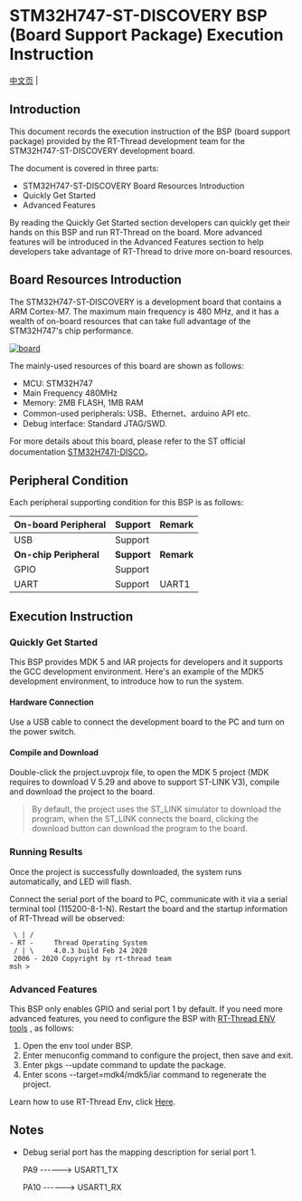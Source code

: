# STM32H747-ST-DISCOVERY BSP (Board Support Package) Execution Instruction

[中文页](README_zh.md) |

## Introduction

This document records the execution instruction of the BSP (board support package) provided by the RT-Thread development team for the STM32H747-ST-DISCOVERY development board.

The document is covered in three parts:

- STM32H747-ST-DISCOVERY Board Resources Introduction
- Quickly Get Started
- Advanced Features

By reading the Quickly Get Started section developers can quickly get their hands on this BSP and run RT-Thread on the board. More advanced features will be introduced in the Advanced Features section to help developers take advantage of RT-Thread to drive more on-board resources.

## Board Resources Introduction

The STM32H747-ST-DISCOVERY is a development board that contains a ARM Cortex-M7. The maximum main frequency is 480 MHz, and it has a wealth of on-board resources that can take full advantage of the STM32H747's chip performance.



[![board](https://github.com/RT-Thread/rt-thread/raw/master/bsp/stm32/stm32h747-st-discovery/figures/board.png)](https://github.com/RT-Thread/rt-thread/blob/master/bsp/stm32/stm32h747-st-discovery/figures/board.png)

The mainly-used resources of this board are shown as follows:

- MCU: STM32H747
- Main Frequency 480MHz
- Memory: 2MB FLASH, 1MB RAM
- Common-used peripherals: USB、Ethernet、arduino API etc.
- Debug interface: Standard JTAG/SWD.

For more details about this board, please refer to the ST official documentation [STM32H747I-DISCO](https://www.st.com/content/st_com/en/products/evaluation-tools/product-evaluation-tools/mcu-mpu-eval-tools/stm32-mcu-mpu-eval-tools/stm32-discovery-kits/stm32h747i-disco.html)。

## Peripheral Condition

Each peripheral supporting condition for this BSP is as follows:

| **On-board Peripheral** | **Support** | **Remark** |
| ----------------------- | ----------- | ---------- |
| USB                     | Support     |            |
| **On-chip Peripheral**  | **Support** | **Remark** |
| GPIO                    | Support     |            |
| UART                    | Support     | UART1      |

## Execution Instruction

### Quickly Get Started

This BSP provides MDK 5 and IAR projects for developers and it supports the GCC development environment. Here's an example of the MDK5 development environment, to introduce how to run the system.

#### **Hardware Connection**

Use a USB cable to connect the development board to the PC and turn on the power switch.

#### **Compile and Download**

Double-click the project.uvprojx file, to open the MDK 5 project (MDK requires to download V 5.29 and above to support ST-LINK V3), compile and download the project to the board.

> By default, the project uses the ST_LINK simulator to download the program, when the ST_LINK connects the board, clicking the download button can download the program to the board.

### **Running Results**

Once the project is successfully downloaded, the system runs automatically, and LED will flash.

Connect the serial port of the board to PC, communicate with it via a serial terminal tool (115200-8-1-N). Restart the board and the startup information of RT-Thread will be observed:

```
 \ | /
- RT -     Thread Operating System
 / | \     4.0.3 build Feb 24 2020
 2006 - 2020 Copyright by rt-thread team
msh >
```

### **Advanced Features**

This BSP only enables GPIO and serial port 1 by default. If you need more advanced features, you need to configure the BSP with [RT-Thread ENV tools](https://www.rt-thread.io/download.html?download=Env) , as follows:

1. Open the env tool under BSP.
2. Enter menuconfig command to configure the project, then save and exit.
3. Enter pkgs --update command to update the package.
4. Enter scons --target=mdk4/mdk5/iar command to regenerate the project.

Learn how to use RT-Thread Env, click [Here](https://github.com/RT-Thread/rtthread-manual-doc/blob/master/env/env.md).

## **Notes**

- Debug serial port has the mapping description for serial port 1.

  PA9 ------> USART1_TX

  PA10 ------> USART1_RX